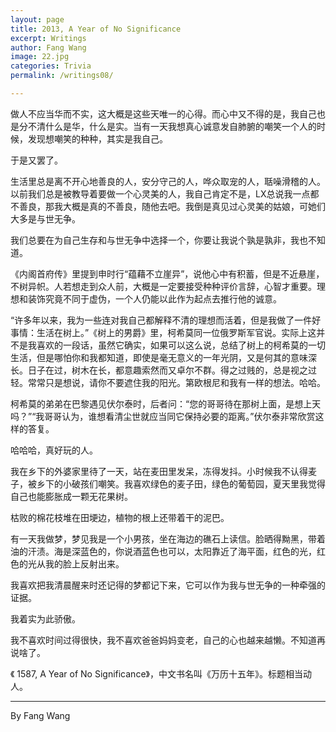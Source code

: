 ```yaml
---
layout: page
title: 2013, A Year of No Significance
excerpt: Writings
author: Fang Wang
image: 22.jpg
categories: Trivia
permalink: /writings08/

---
```


做人不应当华而不实，这大概是这些天唯一的心得。而心中又不得的是，我自己也是分不清什么是华，什么是实。当有一天我想真心诚意发自肺腑的嘲笑一个人的时候，发现想嘲笑的种种，其实是我自己。

于是又罢了。

生活里总是离不开心地善良的人，安分守己的人，哗众取宠的人，聒噪滑稽的人。以前我们总是被教导着要做一个心灵美的人，我自己肯定不是，LX总说我一点都不善良，那我大概是真的不善良，随他去吧。我倒是真见过心灵美的姑娘，可她们大多是与世无争。

我们总要在为自己生存和与世无争中选择一个，你要让我说个孰是孰非，我也不知道。

《内阁首府传》里提到申时行“蕴藉不立崖异”，说他心中有积蓄，但是不近悬崖，不树异帜。人若想走到众人前，大概是一定要接受种种评价言辞，心智才重要。理想和装饰究竟不同于虚伪，一个人仍能以此作为起点去推行他的诚意。   

“许多年以来，我为一些连对我自己都解释不清的理想而活着，但是我做了一件好事情：生活在树上。”《树上的男爵》里，柯希莫同一位俄罗斯军官说。实际上这并不是我喜欢的一段话，虽然它确实，如果可以这么说，总结了树上的柯希莫的一切生活，但是哪怕你和我都知道，即使是毫无意义的一年光阴，又是何其的意味深长。日子在过，树木在长，都意趣索然而又卓尔不群。得之过贱的，总是视之过轻。常常只是想说，请你不要遮住我的阳光。第欧根尼和我有一样的想法。哈哈。

柯希莫的弟弟在巴黎遇见伏尔泰时，后者问：“您的哥哥待在那树上面，是想上天吗？”“我哥哥认为，谁想看清尘世就应当同它保持必要的距离。”伏尔泰非常欣赏这样的答复。

哈哈哈，真好玩的人。

我在乡下的外婆家里待了一天，站在麦田里发呆，冻得发抖。小时候我不认得麦子，被乡下的小破孩们嘲笑。我喜欢绿色的麦子田，绿色的葡萄园，夏天里我觉得自己也能膨胀成一颗无花果树。

枯败的棉花枝堆在田埂边，植物的根上还带着干的泥巴。

有一天我做梦，梦见我是一个小男孩，坐在海边的礁石上读信。脸晒得黝黑，带着油的汗渍。海是深蓝色的，你说酒蓝色也可以，太阳靠近了海平面，红色的光，红色的光从我的脸上反射出来。

我喜欢把我清晨醒来时还记得的梦都记下来，它可以作为我与世无争的一种牵强的证据。

我着实为此骄傲。

我不喜欢时间过得很快，我不喜欢爸爸妈妈变老，自己的心也越来越懒。不知道再说啥了。

《 1587, A Year of No Significance》，中文书名叫《万历十五年》。标题相当动人。



****

By Fang Wang